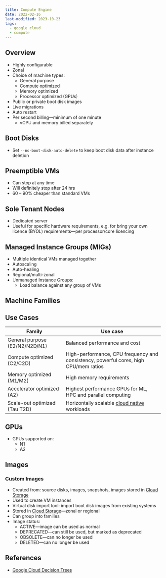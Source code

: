 ```yaml
---
title: Compute Engine
date: 2022-02-16
last-modified: 2023-10-23
tags:
  - google cloud
  - compute
---
```


## Overview

- Highly configurable
- Zonal
- Choice of machine types:
	- General purpose
	- Compute optimized
	- Memory optimized
	- Processor optimized (GPUs)
- Public or private boot disk images
- Live migrations
- Auto restart
- Per second billing—minimum of one minute
	- vCPU and memory billed separately

## Boot Disks

- Set `--no-boot-disk-auto-delete` to keep boot disk data after instance deletion

## Preemptible VMs

- Can stop at any time
- Will definitely stop after 24 hrs
- 60 – 90% cheaper than standard VMs

## Sole Tenant Nodes

- Dedicated server
- Useful for specific hardware requirements, e.g. for bring your own licence (BYOL) requirements—per processor/core licencing

## Managed Instance Groups (MIGs)

- Multiple identical VMs managed together
- Autoscaling
- Auto-healing
- Regional/multi-zonal
- Unmanaged Instance Groups:
	- Load balance against any group of VMs

## Machine Families

## Use Cases

| Family                         | Use case                                                                                   |
| ------------------------------ | ------------------------------------------------------------------------------------------ |
| General purpose (E2/N2/N2D/N1) | Balanced performance and cost                                                              |
| Compute optimized (C2/C2D)     | High-performance, CPU frequency and consistency, powerful cores, high CPU/mem ratios       |
| Memory optimized (M1/M2)       | High memory requirements                                                                   |
| Accelerator optimized (A2)     | Highest performance GPUs for [ML](notes/Machine%20Learning.md), HPC and parallel computing | 
| Scale-out optimized (Tau T2D)  | Horizontally scalable [cloud native](notes/The%20Path%20to%20Cloud%20Native.md) workloads  |

## GPUs

- GPUs supported on:
	- N1
	- A2

## Images

### Custom Images

- Created from: source disks, images, snapshots, images stored in [Cloud Storage](notes/Cloud%20Storage.md)
- Used to create VM instances
- Virtual disk import tool: import boot disk images from existing systems
- Stored in [Cloud Storage](notes/Cloud%20Storage.md)—zonal or regional
- Can group into families
- Image status:
	- ACTIVE—image can be used as normal
	- DEPRECATED—can still be used, but marked as deprecated
	- OBSOLETE—can no longer be used
	- DELETED—can no longer be used

## References

- [Google Cloud Decision Trees](notes/moc/Google%20Cloud%20Decision%20Trees.md)

